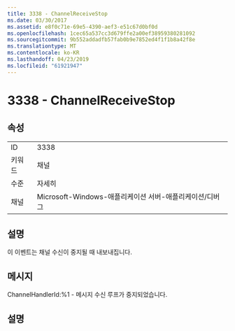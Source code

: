 ```yaml
---
title: 3338 - ChannelReceiveStop
ms.date: 03/30/2017
ms.assetid: e8f0c71e-69e5-4390-aef3-e51c67d0bf0d
ms.openlocfilehash: 1cec65a537cc3d679ffe2a00ef38959380281092
ms.sourcegitcommit: 9b552addadfb57fab0b9e7852ed4f1f1b8a42f8e
ms.translationtype: MT
ms.contentlocale: ko-KR
ms.lasthandoff: 04/23/2019
ms.locfileid: "61921947"
---
```

# <a name="3338---channelreceivestop"></a>3338 - ChannelReceiveStop
## <a name="properties"></a>속성  
  
|||  
|-|-|  
|ID|3338|  
|키워드|채널|  
|수준|자세히|  
|채널|Microsoft-Windows-애플리케이션 서버-애플리케이션/디버그|  
  
## <a name="description"></a>설명  
 이 이벤트는 채널 수신이 중지될 때 내보내집니다.  
  
## <a name="message"></a>메시지  
 ChannelHandlerId:%1 - 메시지 수신 루프가 중지되었습니다.  
  
## <a name="details"></a>설명

